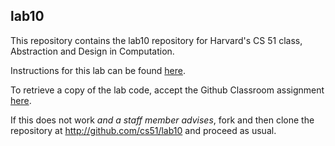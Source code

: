 
## lab10




This repository contains the lab10 repository for Harvard's
CS 51 class, Abstraction and Design in Computation.

Instructions for this lab can be found
[here](http://cs51.io/labs/lab10).

To retrieve a copy of the lab code, accept the Github Classroom
assignment [here](http://url.cs51.io/lab10).

If this does not work _and a staff member advises_, fork and then
clone the repository at 
<http://github.com/cs51/lab10> and proceed as usual.

